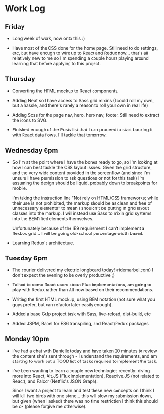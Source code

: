 # Work Log

## Friday

- Long week of work, now onto this :)

- Have most of the CSS done for the home page. Still need to do settings, etc,
  but have enough to wire up to React and Redux now... that's all relatively new
  to me so I'm spending a couple hours playing around learning that before applying
  to this project.

## Thursday

- Converting the HTML mockup to React components.

- Adding Neat so I have access to Sass grid mixins (I could roll my own, but a hassle,
  and there's rarely a reason to roll your own in real life)

- Adding Scss for the page nav, hero, hero nav, footer. Still need to extract the
  icons to SVG.

- Finished enough of the Posts list that I can proceed to start backing it with
  React data flows. I'll tackle that tomorrow.

## Wednesday 6pm

- So I'm at the point where I have the bones ready to go, so I'm looking at how
  I can best tackle the CSS layout issues. Given the grid structure, and the
  very wide content provided in the screenflow (and since I'm unsure I have permission
  to ask questions or not for this task) I'm assuming the design should be liquid,
  probably down to breakpoints for mobile.

  I'm taking the instruction line "Not rely on HTML/CSS frameworks; while their
  use is not prohibited, the markup should be as clean and free of unnecessary
  elements" to mean I shouldn't be putting in grid layout classes into the markup.
  I will instead use Sass to mixin grid systems into the BEM'ified elements themselves.

  Unfortunately because of the IE9 requirement I can't implement a flexbox grid...
  I will be going old-school percentage width based.

- Learning Redux's architecture.

## Tuesday 6pm

- The courier delivered my electric longboard today! (ridemarbel.com) I don't expect
  the evening to be overly productive ;)

- Talked to some React users about Flux implementations, am going to play with Redux
  rather than Alt now based on their recommendations.

- Writing the first HTML mockup, using BEM notation (not sure what you guys prefer,
  but can refactor later easily enough).

- Added a base Gulp project task with Sass, live-reload, dist-build, etc

- Added JSPM, Babel for ES6 transpiling, and React/Redux packages

## Monday 10pm

- I've had a chat with Danielle today and have taken 20 minutes to review the content
  she's sent through - I understand the requirements, and am starting to work out a
  TOOD list of tasks required to implement the task.

- I've been wanting to learn a couple new technlogies recently: diving more into
  React, Alt.JS (Flux implementation), Reactive.JS (not related to React),
  and Falcor (Netflix's JSON Graph).

  Since I want a project to learn and test these new concepts on I think I will kill
  two birds with one stone... this will slow my submission down, but given (when I asked)
  there was no time restriction I think this should be ok (please forgive me otherwise).
